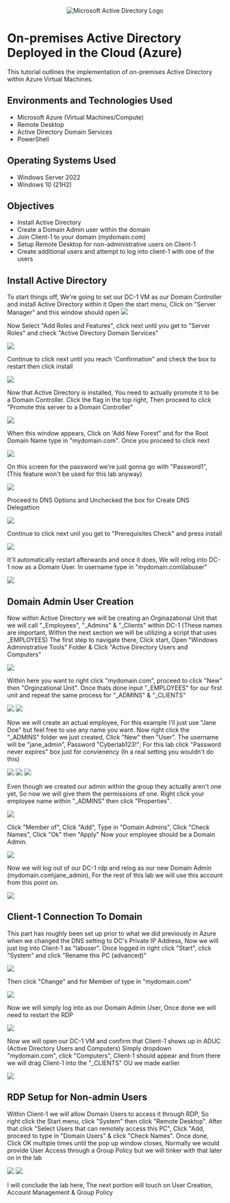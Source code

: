 <p align="center">
<img src="https://i.imgur.com/pU5A58S.png" alt="Microsoft Active Directory Logo"/>
</p>

<h1>On-premises Active Directory Deployed in the Cloud (Azure)</h1>
This tutorial outlines the implementation of on-premises Active Directory within Azure Virtual Machines.<br />

<h2>Environments and Technologies Used</h2>

- Microsoft Azure (Virtual Machines/Compute)
- Remote Desktop
- Active Directory Domain Services
- PowerShell

<h2>Operating Systems Used </h2>

- Windows Server 2022
- Windows 10 (21H2)

 <h2>Objectives </h2>

- Install Active Directory
- Create a Domain Admin user within the domain
- Join Client-1 to your domain (mydomain.com)
- Setup Remote Desktop for non-administrative users on Client-1
- Create additional users and attempt to log into client-1 with one of the users

<h2>Install Active Directory</h2>

To start things off, We're going to set our DC-1 VM as our Domain Controller and install Active Directory within it
Open the start menu, Click on "Server Manager" and this window should open 
<img src=https://i.imgur.com/GKJ8O9u.png>

Now Select "Add Roles and Features", click next until you get to "Server Roles" and check "Active Directory Domain Services"

<img src=https://i.imgur.com/adWtWCT.png>

Continue to click next until you reach 'Confirmation" and check the box to restart then click install

<img src=https://i.imgur.com/w2dMGy6.png>

Now that Active Directory is installed, You need to actually promote it to be a Domain Controller. Click the flag in the top right, Then proceed to click "Promote this server to a Domain Controller"

<img src=https://i.imgur.com/J3pyF9B.png>

When this window appears, Click on 'Add New Forest" and for the Root Domain Name type in "mydomain.com". Once you proceed to click next

<img src=https://i.imgur.com/gdVQJeM.png>

On this screen for the password we're just gonna go with "Password1", (This feature won't be used for this lab anyway)

<img src=https://i.imgur.com/BY4KYqv.png>

Proceed to DNS Options and Unchecked the box for Create DNS Delegattion 

<img src= https://i.imgur.com/S46fTGo.png>

Continue to click next unil you get to "Prerequisites Check" and press install

<img src=https://i.imgur.com/QW2GGny.png>

It'll automatically restart afterwards and once it does, We will relog into DC-1 now as a Domain User. In username type in "mydomain.com\labuser"

<img src=https://i.imgur.com/vbZXx8d.png>

<h2> Domain Admin User Creation </h2>

Now within Active Directory we will be creating an Orginazational Unit that we will call "_Employees", "_Admins" & "_Clients" within DC-1 (These names are important, Within the next section we will be utilizing a script that uses _EMPLOYEES)
The first step to navigate there, Click start, Open "Windows Administrative Tools" Folder & Click "Active Directory Users and Computers"

<img src=https://i.imgur.com/Nr4ryFS.png>

Within here you want to right click "mydomain.com", proceed to click "New" then "Orginzational Unit". Once thats done input "_EMPLOYEES" for our first unit and repeat the same process for "_ADMINS" & "_CLIENTS"

<img src=https://i.imgur.com/Vu8HX3e.png>
<img src=https://i.imgur.com/SFqjF3e.png>

Now we will create an actual employee, For this example I'll just use "Jane Doe" but feel free to use any name you want. Now right click the "_ADMINS" folder we just created, Click "New" then "User". The username will be "jane_admin", Password "Cyberlab123!"; For this lab click "Password never expires" box just for convienency (In a real setting you wouldn't do this)

<img src=https://i.imgur.com/a1flNLy.png>
<img src=https://i.imgur.com/BvmvLBT.png>
<img src=https://i.imgur.com/attzO9Y.png>

Even though we created our admin within the group they actually aren't one yet, So now we will give them the permissions of one. Right click your employee name within "_ADMINS" then click "Properties". 

<img src=https://i.imgur.com/kFMp36A.png>

Click "Member of", Click "Add", Type in "Domain Admins", Click "Check Names", Click "Ok" then "Apply" Now your employee should be a Domain Admin.

<img src=https://i.imgur.com/WVIk3sx.png>

Now we will log out of our DC-1 rdp and relog as our new Domain Admin (mydomain.com\jane_admin), For the rest of this lab we will use this account from this point on.

<img src=https://i.imgur.com/QuFrwkh.png>

<h2> Client-1 Connection To Domain </h2>

This part has roughly been set up prior to what we did previously in Azure when we changed the DNS setting to DC's Private IP Address, Now we will just log into Client-1 as "labuser". Once logged in right click "Start", click "System" and click "Rename this PC (advanced)" 

<img src= https://i.imgur.com/J6y9gnL.png>

Then click "Change" and for Member of type in "mydomain.com"

<img src= https://i.imgur.com/6S9PX8c.png>

Now we will simply log into as our Domain Admin User, Once done we will need to restart the RDP

<img src=https://i.imgur.com/NJPUI0v.png>

Now we will open our DC-1 VM and confirm that Client-1 shows up in ADUC (Active Directory Users and Computers)
Simply dropdown "mydomain.com", click "Computers", Client-1 should appear and from there we will drag Client-1 into the "_CLIENTS" OU we made earlier

<img src=https://i.imgur.com/55v5uAw.png>

<h2> RDP Setup for Non-admin Users </h2>

Within Client-1 we will allow Domain Users to access it through RDP, So right click the Start menu, click "System" then click "Remote Desktop". After that click "Select Users that can remotely access this PC", Click "Add, proceed to type in "Domain Users" & click "Check Names". Once done, Click OK multiple times until the pop up window closes, Normally we would provide User Access through a Group Policy but we will tinker with that later on in the lab

<img src=https://i.imgur.com/4D9ERnz.png>
<img src=https://i.imgur.com/m5hlZAc.png>

I will conclude the lab here, The next portion will touch on User Creation, Account Management & Group Policy
